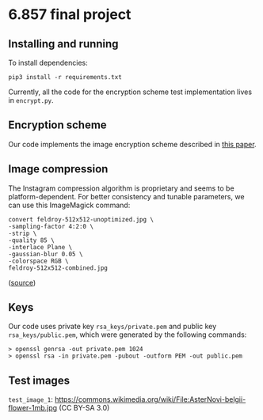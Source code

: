# 6.857 final project

## Installing and running

To install dependencies:

```
pip3 install -r requirements.txt
```

Currently, all the code for the encryption scheme test implementation lives in `encrypt.py`.

## Encryption scheme
Our code implements the image encryption scheme described in [this paper](https://www.nature.com/articles/s41598-020-78127-2).

## Image compression

The Instagram compression algorithm is proprietary and seems to be platform-dependent.  For better consistency and tunable parameters, we can use this ImageMagick command:

```
convert feldroy-512x512-unoptimized.jpg \
-sampling-factor 4:2:0 \
-strip \
-quality 85 \
-interlace Plane \
-gaussian-blur 0.05 \
-colorspace RGB \
feldroy-512x512-combined.jpg 
```
([source](https://dev.to/feldroy/til-strategies-for-compressing-jpg-files-with-imagemagick-5fn9))

## Keys

Our code uses private key `rsa_keys/private.pem` and public key `rsa_keys/public.pem`, which were generated by the following commands:

```
> openssl genrsa -out private.pem 1024
> openssl rsa -in private.pem -pubout -outform PEM -out public.pem
```

## Test images

`test_image_1`: https://commons.wikimedia.org/wiki/File:AsterNovi-belgii-flower-1mb.jpg (CC BY-SA 3.0)
